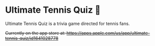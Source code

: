 # Ultimate Tennis Quiz 🎾

Ultimate Tennis Quiz is a trivia game directed for tennis fans. 

~~Currently on the app store at: https://apps.apple.com/us/app/ultimate-tennis-quiz/id1641028778~~
